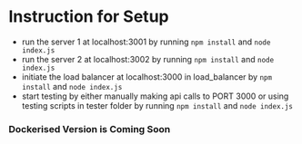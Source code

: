# Instruction for Setup
- run the server 1 at localhost:3001 by running ```npm install``` and ```node index.js```
- run the server 2 at localhost:3002 by running ```npm install``` and ```node index.js```
- initiate the load balancer at localhost:3000 in load_balancer by ```npm install``` and ```node index.js```
- start testing by either manually making api calls to PORT 3000 or using testing scripts in tester folder by running ```npm install``` and ```node index.js```
### Dockerised Version is Coming Soon